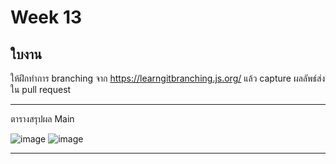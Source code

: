 # Week 13 #

## ใบงาน

ให้ฝึกทำการ branching  จาก  https://learngitbranching.js.org/ แล้ว capture ผลลัพธ์ส่งใน pull request

---

ตารางสรุปผล Main

![image](https://user-images.githubusercontent.com/92082157/146599532-e2c3fae8-190c-4ddf-a6fa-1aae7722dafc.png)
![image](https://user-images.githubusercontent.com/92082157/146599608-9ac38b4c-cf93-4ebb-9484-820bc260d5ef.png)


---


